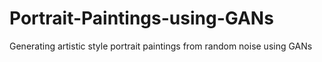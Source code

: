 # Portrait-Paintings-using-GANs
Generating artistic style portrait paintings from random noise using GANs
